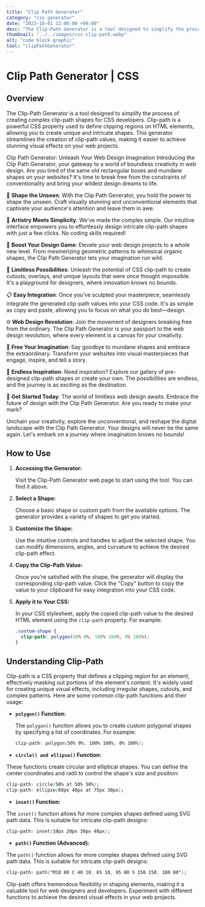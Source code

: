 ```yaml
---
title: "Clip Path Generator"
category: "css generator"
date: "2023-10-01 12:00:00 +09:00"
desc: "The Clip-Path Generator is a tool designed to simplify the process of creating complex clip-path shapes for CSS developers. Clip-path is a powerful CSS property used to define clipping regions on HTML elements, allowing you to create unique and intricate shapes."
thumbnail: "../../images/css-clip-path.webp"
alt: "code block graphic"
tool: "clipPathGenerator"
---
```


# Clip Path Generator | CSS

## Overview

The Clip-Path Generator is a tool designed to simplify the process of creating complex clip-path shapes for CSS developers. Clip-path is a powerful CSS property used to define clipping regions on HTML elements, allowing you to create unique and intricate shapes. This generator streamlines the creation of clip-path values, making it easier to achieve stunning visual effects on your web projects.

Clip Path Generator: Unleash Your Web Design Imagination
Introducing the Clip Path Generator, your gateway to a world of boundless creativity in web design. Are you tired of the same old rectangular boxes and mundane shapes on your websites? It's time to break free from the constraints of conventionality and bring your wildest design dreams to life.

🌟 **Shape the Unseen**: With the Clip Path Generator, you hold the power to shape the unseen. Craft visually stunning and unconventional elements that captivate your audience's attention and leave them in awe.

🎨 **Artistry Meets Simplicity**: We've made the complex simple. Our intuitive interface empowers you to effortlessly design intricate clip-path shapes with just a few clicks. No coding skills required!

🚀 **Boost Your Design Game**: Elevate your web design projects to a whole new level. From mesmerizing geometric patterns to whimsical organic shapes, the Clip Path Generator lets your imagination run wild.

🎉 **Limitless Possibilities**: Unleash the potential of CSS clip-path to create cutouts, overlays, and unique layouts that were once thought impossible. It's a playground for designers, where innovation knows no bounds.

📋 **Easy Integration**: Once you've sculpted your masterpiece, seamlessly integrate the generated clip-path values into your CSS code. It's as simple as copy and paste, allowing you to focus on what you do best—design.

🌐 **Web Design Revolution**: Join the movement of designers breaking free from the ordinary. The Clip Path Generator is your passport to the web design revolution, where every element is a canvas for your creativity.

🎁 **Free Your Imagination**: Say goodbye to mundane shapes and embrace the extraordinary. Transform your websites into visual masterpieces that engage, inspire, and tell a story.

🌈 **Endless Inspiration**: Need inspiration? Explore our gallery of pre-designed clip-path shapes or create your own. The possibilities are endless, and the journey is as exciting as the destination.

🚀 **Get Started Today**: The world of limitless web design awaits. Embrace the future of design with the Clip Path Generator. Are you ready to make your mark?

Unchain your creativity, explore the unconventional, and reshape the digital landscape with the Clip Path Generator. Your designs will never be the same again. Let's embark on a journey where imagination knows no bounds!

## How to Use

1. **Accessing the Generator:**

   Visit the Clip-Path Generator web page to start using the tool. You can find it above.

2. **Select a Shape:**

   Choose a basic shape or custom path from the available options. The generator provides a variety of shapes to get you started.

3. **Customize the Shape:**

   Use the intuitive controls and handles to adjust the selected shape. You can modify dimensions, angles, and curvature to achieve the desired clip-path effect.

4. **Copy the Clip-Path Value:**

   Once you're satisfied with the shape, the generator will display the corresponding clip-path value. Click the "Copy" button to copy the value to your clipboard for easy integration into your CSS code.

5. **Apply it to Your CSS:**

   In your CSS stylesheet, apply the copied clip-path value to the desired HTML element using the `clip-path` property. For example:

   ```css
   .custom-shape {
     clip-path: polygon(50% 0%, 100% 100%, 0% 100%);
   }
   ```

## Understanding Clip-Path

Clip-path is a CSS property that defines a clipping region for an element, effectively masking out portions of the element's content. It's widely used for creating unique visual effects, including irregular shapes, cutouts, and complex patterns. Here are some common clip-path functions and their usage:

- **`polygon()` Function:**

  The `polygon()` function allows you to create custom polygonal shapes by specifying a list of coordinates. For example:

  ```css
  clip-path: polygon(50% 0%, 100% 100%, 0% 100%);
  ```

- **`circle() and ellipse()` Function:**

These functions create circular and elliptical shapes. You can define the center coordinates and radii to control the shape's size and position:

```css
clip-path: circle(50% at 50% 50%);
clip-path: ellipse(60px 40px at 75px 30px);
```

- **`inset()` Function:**

The `inset()` function allows for more complex shapes defined using SVG path data. This is suitable for intricate clip-path designs:

```css
clip-path: inset(10px 20px 30px 40px);
```

- **`path()` Function (Advanced):**

The `path()` function allows for more complex shapes defined using SVG path data. This is suitable for intricate clip-path designs:

```css
clip-path: path("M10 80 C 40 10, 65 10, 95 80 S 150 150, 180 80");
```

Clip-path offers tremendous flexibility in shaping elements, making it a valuable tool for web designers and developers. Experiment with different functions to achieve the desired visual effects in your web projects.
